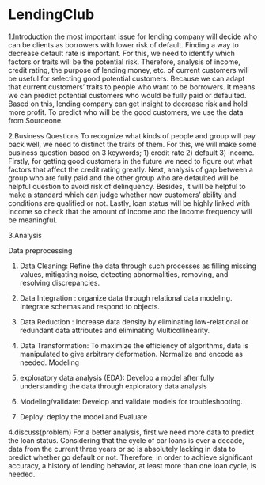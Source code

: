 # LendingClub
1.Introduction
 the most important issue for lending company will decide who can be clients as borrowers with lower risk of default. Finding a way to decrease default rate is important. For this, we need to identify which factors or traits will be the potential risk. Therefore, analysis of income, credit rating, the purpose of lending money, etc. of current customers will be useful for selecting good potential customers. Because we can adapt that current customers’ traits to people who want to be borrowers. It means we can predict potential customers who would be fully paid or defaulted. Based on this, lending company can get insight to decrease risk and hold more profit.
To predict who will be the good customers, we use the data from Sourceone. 

2.Business Questions
To recognize what kinds of people and group will pay back well, we need to distinct the traits of them. For this, we will make some business question based on 3 keywords; 1) credit rate 2) default 3) income. Firstly, for getting good customers in the future we need to figure out what factors that affect the credit rating greatly. 
Next, analysis of gap between a group who are fully paid and the other group who are defaulted will be helpful question to avoid risk of delinquency. Besides, it will be helpful to make a standard which can judge whether new customers’ ability and conditions are qualified or not.
Lastly, loan status will be highly linked with income so check that the amount of income and the income frequency will be meaningful.

3.Analysis

Data preprocessing

1.	 Data Cleaning: Refine the data through such processes as filling missing values, mitigating noise, detecting abnormalities, removing, and resolving discrepancies.
2.	Data Integration : organize data through relational data modeling. Integrate schemas and respond to objects.
3.	Data Reduction :  Increase data density by eliminating low-relational or redundant data attributes and eliminating Multicollinearity.
4.	Data Transformation: To maximize the efficiency of algorithms, data is manipulated to give arbitrary deformation. Normalize and encode as needed.
Modeling

1.	exploratory data analysis (EDA): Develop a model after fully understanding the data through exploratory data analysis
2.	Modeling/validate: Develop and validate models for troubleshooting.
3.	Deploy: deploy the model and Evaluate


4.discuss(problem)
For a better analysis, first we need more data to predict the loan status. Considering that the cycle of car loans is over a decade, data from the current three years or so is absolutely lacking in data to predict whether go default or not. Therefore, in order to achieve significant accuracy, a history of lending behavior, at least more than one loan cycle, is needed.

